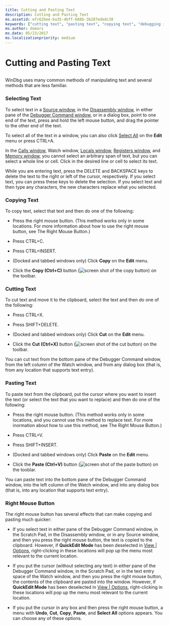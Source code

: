 ```yaml
---
title: Cutting and Pasting Text
description: Cutting and Pasting Text
ms.assetid: efc62bee-ba35-4bff-b88b-3b287ededc38
keywords: ["cutting text", "pasting text", "copying text", "debugging information windows, cutting and pasting text", "text", "text, editing"]
ms.author: domars
ms.date: 05/23/2017
ms.localizationpriority: medium
---
```


# Cutting and Pasting Text


## <span id="ddk_cutting_and_pasting_text_dbg"></span><span id="DDK_CUTTING_AND_PASTING_TEXT_DBG"></span>


WinDbg uses many common methods of manipulating text and several methods that are less familiar.

### <span id="selecting_text"></span><span id="SELECTING_TEXT"></span>Selecting Text

To select text in a [Source window](source-window.md), in the [Disassembly window](disassembly-window.md), in either pane of the [Debugger Command window](debugger-command-window.md), or in a dialog box, point to one end of the text, press and hold the left mouse button, and drag the pointer to the other end of the text.

To select all of the text in a window, you can also click [Select All](edit---select-all.md) on the **Edit** menu or press CTRL+A.

In the [Calls window](calls-window.md), Watch window, [Locals window](locals-window.md), [Registers window](registers-window.md), and [Memory window](memory-window.md), you cannot select an arbitrary span of text, but you can select a whole line or cell. Click in the desired line or cell to select its text.

While you are entering text, press the DELETE and BACKSPACE keys to delete the text to the right or left of the cursor, respectively. If you select text, you can press these keys to delete the selection. If you select text and then type any characters, the new characters replace what you selected.

### <span id="copying_text"></span><span id="COPYING_TEXT"></span>Copying Text

To copy text, select that text and then do one of the following:

-   Press the right mouse button. (This method works only in some locations. For more information about how to use the right mouse button, see The Right Mouse Button.)

-   Press CTRL+C.

-   Press CTRL+INSERT.

-   (Docked and tabbed windows only) Click **Copy** on the **Edit** menu.

-   Click the **Copy (Ctrl+C)** button (![screen shot of the copy button](images/tbcopy.png)) on the toolbar.

### <span id="cutting_text"></span><span id="CUTTING_TEXT"></span>Cutting Text

To cut text and move it to the clipboard, select the text and then do one of the following:

-   Press CTRL+X.

-   Press SHIFT+DELETE.

-   (Docked and tabbed windows only) Click **Cut** on the **Edit** menu.

-   Click the **Cut (Ctrl+X)** button (![screen shot of the cut button](images/tbcut.png)) on the toolbar.

You can cut text from the bottom pane of the Debugger Command window, from the left column of the Watch window, and from any dialog box (that is, from any location that supports text entry).

### <span id="pasting_text"></span><span id="PASTING_TEXT"></span>Pasting Text

To paste text from the clipboard, put the cursor where you want to insert the text (or select the text that you want to replace) and then do one of the following:

-   Press the right mouse button. (This method works only in some locations, and you cannot use this method to replace text. For more inormation about how to use this method, see The Right Mouse Button.)

-   Press CTRL+V.

-   Press SHIFT+INSERT.

-   (Docked and tabbed windows only) Click **Paste** on the **Edit** menu.

-   Click the **Paste (Ctrl+V)** button (![screen shot of the paste button](images/tbpaste.png)) on the tooblar.

You can paste text into the bottom pane of the Debugger Command window, into the left column of the Watch window, and into any dialog box (that is, into any location that supports text entry).

### <span id="right_mouse_button"></span><span id="RIGHT_MOUSE_BUTTON"></span>Right Mouse Button

The right mouse button has several effects that can make copying and pasting much quicker:

-   If you select text in either pane of the Debugger Command window, in the Scratch Pad, in the Disassembly window, or in any Source window, and then you press the right mouse button, the text is copied to the clipboard. However, if **QuickEdit Mode** has been deselected in [View | Options](view---options.md), right-clicking in these locations will pop up the menu most relevant to the current location.

-   If you put the cursor (without selecting any text) in either pane of the Debugger Command window, in the Scratch Pad, or in the text entry space of the Watch window, and then you press the right mouse button, the contents of the clipboard are pasted into the window. However, if **QuickEdit Mode** has been deselected in [View | Options](view---options.md), right-clicking in these locations will pop up the menu most relevant to the current location.

-   If you put the cursor in any box and then press the right mouse button, a menu with **Undo**, **Cut**, **Copy**, **Paste**, and **Select All** options appears. You can choose any of these options.

 

 





